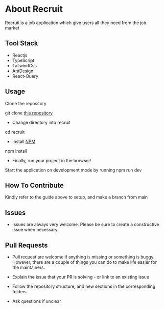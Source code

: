 # About Recruit

Recruit is a job application which give users all they need from the job market 

## Tool Stack

-   Reactjs
-   TypeScript
-   TailwindCss
-   AntDesign
-   React-Query

## Usage

Clone the repository

git clone [this repository](https://github.com/chimobi-justice/recruit)

-   Change directory into recruit

cd recruit

-   Install [NPM](https://nodejs.org/en/)

npm install

-   Finally, run your project in the browser!

Start the application on development mode by running npm run dev

## How To Contribute
Kindly refer to the guide above to setup, and make a branch from main

## Issues
- Issues are always very welcome. Please be sure to create a constructive issue when necessary.

## Pull Requests
- Pull request are welcome if anything is missing or something is buggy. However, there are a couple of things you can do to make life easier for the maintainers.

- Explain the issue that your PR is solving - or link to an existing issue
- Follow the repository structure, and new sections in the corresponding folders
- Ask questions if unclear
